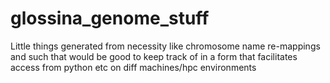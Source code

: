 glossina_genome_stuff
=====================

Little things generated from necessity like chromosome name re-mappings and such that would be good to keep track of in a form that facilitates access from python etc on diff machines/hpc environments
